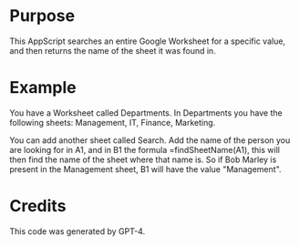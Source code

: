 # Purpose

This AppScript searches an entire Google Worksheet for a specific value, and then returns the name of the sheet it was found in.

# Example
You have a Worksheet called Departments. In Departments you have the following sheets: Management, IT, Finance, Marketing.

You can add another sheet called Search. Add the name of the person you are looking for in A1, and in B1 the formula =findSheetName(A1), this will then find the name of the sheet where that name is. 
So if Bob Marley is present in the Management sheet, B1 will have the value "Management".



# Credits
This code was generated by GPT-4.
